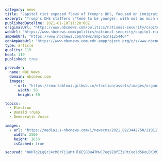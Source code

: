 ```yaml
---
category: news
title: "Capitol riot exposed flaws of Trump's DHS, focused on immigration and not extremists, say ex-officials"
excerpt: "Trump's DHS staffers \"tend to be younger, with not as much experience,\" says an ex-Trump DHS official. \"So many protocols were not followed\" on Jan. 6. WASHINGTON — Former Department of Homeland Security officials spanning the Bush, Obama and Trump ..."
publishedDateTime: 2021-01-18T11:28:00Z
originalUrl: "https://www.nbcnews.com/politics/national-security/capitol-riot-exposed-flaws-trump-s-dhs-focused-immigration-not-n1254464"
webUrl: "https://www.nbcnews.com/politics/national-security/capitol-riot-exposed-flaws-trump-s-dhs-focused-immigration-not-n1254464"
ampWebUrl: "https://www.nbcnews.com/news/amp/ncna1254464"
cdnAmpWebUrl: "https://www-nbcnews-com.cdn.ampproject.org/c/s/www.nbcnews.com/news/amp/ncna1254464"
type: article
quality: 119
heat: 119
published: true

provider:
  name: NBC News
  domain: nbcnews.com
  images:
    - url: "https://smartableai.github.io/election/assets/images/organizations/nbcnews.com-50x50.jpg"
      width: 50
      height: 50

topics:
  - Election
  - Donald Trump
  - Democratic Voice

images:
  - url: "https://media1.s-nbcnews.com/i/newscms/2021_02/3442750/210117-capitol-riot-jm-1414_cb4c7340b61a4548b7f460613dde2235.jpg"
    width: 2500
    height: 1636
    isCached: true

secured: "OWHTg2LgQrJ4cM8rFj1eMtHl6ESB0u4TMwC7eg92BfIZsRtCvold56oLEKDMIkrfv2neRhGOh5Kc1cO6A84NUH++3jvuMpbV5NPWXguvYgjO5Z5f35rP90pykpZsdPuF+rWKgPhaT3uAd3bueXJIjQo47maMWly+T4KKppGMeF01JMOIO2LSMZV4wMhfsDMK/pM/sgWS2eZbGHBx8JaU/RvBYM0HzdZ/7CJyv3UAFOs02ZCWO08sADDlOmyRKg1wJXllvALROI6diua2Qlx6JW6BaLPQMZ8iQohnAj1nCCU12e7MY/2KUfH0eETnrtRKEALUnFnn+9mDdb9ay5X3cdYrpuqY4juUd/AhBY01hoE=;V26L3VBFtd1ZTAe9poHaJQ=="
---
```


